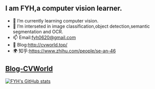 ## I am FYH,a computer vision learner.
- 🌱 I’m currently learning computer vision.
- 🎨 I’m interseted in image classification,object detection,semantic segmentation and OCR.
- 📫 Email:fyh0620@gmail.com
- 📌 Blog:http://cvworld.top/
- 🌍 知乎:https://www.zhihu.com/people/se-an-46
## [Blog-CVWorld](http://cvworld.top/)

[![FYH's GitHub stats](https://github-readme-stats.vercel.app/api?username=FYH620&theme=tokyonight)](https://github.com/anuraghazra/github-readme-stats)

